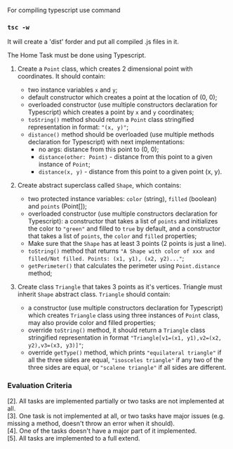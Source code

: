 For compiling typescript use command
### `tsc -w`
It will create a 'dist' forder and put all compiled .js files in it.


The Home Task must be done using Typescript.

1. Create a `Point` class, which creates 2 dimensional point with coordinates. It
   should contain:
    - two instance variables `x` and `y`;
    - default constructor which creates a point at the location of (0, 0);
    - overloaded constructor (use multiple constructors declaration for Typescript)
      which creates a point by `x` and `y` coordinates;
    - `toString()` method should return a `Point` class stringified representation in
      format: `"(x, y)"`;
    - `distance()` method should be overloaded (use multiple methods declaration for
      Typescript) with next implementations:
      - no args: distance from this point to (0, 0);
      - `distance(other: Point)` - distance from this point to a given instance of
        `Point`;
      - `distance(x, y)` - distance from this point to a given point (x, y).

2. Create abstract superclass called `Shape`, which contains:
    - two protected instance variables: `color` (string), `filled`
      (boolean) and `points` (Point[]);
    - overloaded constructor (use multiple constructors declaration for Typescript): a
      constructor that takes a list of `points` and initializes the color to `"green"`
      and filled to `true` by default, and a constructor that takes a list of `points`,
      the `color` and `filled` properties;
    - Make sure that the `Shape` has at least 3 points (2 points is just a line).
    - `toString()` method that returns `"A Shape with color of xxx and filled/Not
     filled. Points: (x1, y1), (x2, y2)..."`;
    - `getPerimeter()` that calculates the perimeter using `Point.distance` method;

3. Create class `Triangle` that takes 3 points as it's vertices. Triangle must inherit
   `Shape` abstract class. `Triangle` should contain:

    - a constructor (use multiple constructors declaration for Typescript) which creates
      `Triangle` class using three instances of `Point` class, may also provide color and
      filled properties;
    - override `toString()` method, it should return a `Triangle` class stringified
      representation in format `"Triangle[v1=(x1, y1),v2=(x2, y2),v3=(x3, y3)]"`;
    - override `getType()` method, which prints `"equilateral triangle"` if all the three
      sides are equal, `"isosceles triangle"` if any two of the three sides are equal, or
      `"scalene triangle"` if all sides are different.

### Evaluation Criteria

[2]. All tasks are implemented partially or two tasks are not implemented at all.  
[3]. One task is not implemented at all, or two tasks have major issues (e.g. missing a
     method, doesn't throw an error when it should).  
[4]. One of the tasks doesn't have a major part of it implemented.  
[5]. All tasks are implemented to a full extend.

